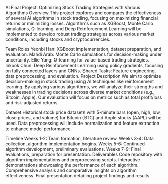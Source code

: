 AI Final Project: Optimizing Stock Trading Strategies with Various Algorithms
Overview
This project explores and compares the effectiveness of several AI algorithms in stock trading, focusing on maximizing financial returns or minimizing losses. Algorithms such as XGBoost, Monte Carlo simulations, Q-learning, and Deep Reinforcement Learning will be implemented to develop robust trading strategies across various market conditions, including stocks and cryptocurrencies.

Team Roles
Yeonbi Han: XGBoost implementation, dataset preparation, and evaluation.
Mahdi Arab: Monte Carlo simulations for decision-making under uncertainty.
Ellie Yang: Q-learning for value-based trading strategies.
Inkook Chun: Deep Reinforcement Learning using policy gradients, focusing on fully connected layers and CNNs.
Shared Tasks: Feature engineering, data preprocessing, and evaluation.
Project Description
We aim to optimize decision-making in stock trading using AI techniques like reinforcement learning. By applying various algorithms, we will analyze their strengths and weaknesses in trading decisions across diverse market conditions (e.g., Bitcoin, Apple). Our evaluation will focus on metrics such as total profit/loss and risk-adjusted returns.

Dataset
Historical stock price datasets with 5-minute bars (open, high, low, close prices, and volume) for Bitcoin (BTC) and Apple stocks (AAPL) will be used. Data preprocessing will include normalization and feature extraction to enhance model performance.

Timeline
Weeks 1-2: Team formation, literature review.
Weeks 3-4: Data collection, algorithm implementation begins.
Weeks 5-6: Continued algorithm development, preliminary evaluations.
Weeks 7-9: Final evaluations, preparation for presentation.
Deliverables
Code repository with algorithm implementations and preprocessing scripts.
Interactive demonstrations showcasing the performance of each algorithm.
Comprehensive analysis and comparative insights on algorithm effectiveness.
Final presentation detailing project findings and results.
